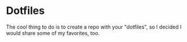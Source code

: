 # Dotfiles

The cool thing to do is to create a repo with your "dotfiles", so I
decided I would share some of my favorites, too.